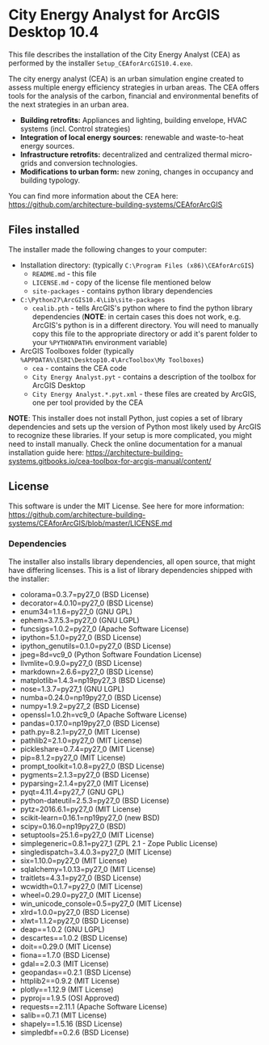 # City Energy Analyst for ArcGIS Desktop 10.4

This file describes the installation of the City Energy Analyst (CEA) as performed by the installer 
`Setup_CEAforArcGIS10.4.exe`.

The city energy analyst (CEA) is an urban simulation engine created to assess multiple energy efficiency strategies 
in urban areas. The CEA offers tools for the analysis of the carbon, financial and environmental benefits of the next 
strategies in an urban area.

- **Building retrofits:** Appliances and lighting, building envelope, HVAC systems (incl. Control strategies)
- **Integration of local energy sources:** renewable and waste-to-heat energy sources.
- **Infrastructure retrofits:** decentralized and centralized thermal micro-grids and conversion technologies.
- **Modifications to urban form:** new zoning, changes in occupancy and building typology.

You can find more information about the CEA here: https://github.com/architecture-building-systems/CEAforArcGIS

## Files installed

The installer made the following changes to your computer:
 
- Installation directory: (typically `C:\Program Files (x86)\CEAforArcGIS`)
  - `README.md` - this file
  - `LICENSE.md` - copy of the license file mentioned below
  - `site-packages` - contains python library dependencies
- `C:\Python27\ArcGIS10.4\Lib\site-packages`
  - `cealib.pth` - tells ArcGIS's python where to find the python library dependencies (**NOTE**: in certain cases this
  does not work, e.g. ArcGIS's python is in a different directory. You will need to manually copy this file to the 
  appropriate directory or add it's parent folder to your `%PYTHONPATH%` environment variable)
- ArcGIS Toolboxes folder (typically `%APPDATA%\ESRI\Desktop10.4\ArcToolbox\My Toolboxes`)
  - `cea` - contains the CEA code
  - `City Energy Analyst.pyt` - contains a description of the toolbox for ArcGIS Desktop
  - `City Energy Analyst.*.pyt.xml` - these files are created by ArcGIS, one per tool provided by the CEA
  
**NOTE**: This installer does not install Python, just copies a set of library dependencies and sets up the version of 
Python most likely used by ArcGIS to recognize these libraries. If your setup is more complicated, you might need
to install manually. Check the online documentation for a manual installation guide here:
https://architecture-building-systems.gitbooks.io/cea-toolbox-for-arcgis-manual/content/
 
## License

This software is under the MIT License. See here for more information: 
https://github.com/architecture-building-systems/CEAforArcGIS/blob/master/LICENSE.md

### Dependencies

The installer also installs library dependencies, all open source, that might have differing licenses. This is a list
of library dependencies shipped with the installer:

- colorama=0.3.7=py27_0 (BSD License)
- decorator=4.0.10=py27_0 (BSD License)
- enum34=1.1.6=py27_0 (GNU GPL)
- ephem=3.7.5.3=py27_0 (GNU LGPL)
- funcsigs=1.0.2=py27_0 (Apache Software License)
- ipython=5.1.0=py27_0 (BSD License)
- ipython_genutils=0.1.0=py27_0 (BSD License)
- jpeg=8d=vc9_0 (Python Software Foundation License)
- llvmlite=0.9.0=py27_0 (BSD License)
- markdown=2.6.6=py27_0 (BSD License)
- matplotlib=1.4.3=np19py27_3 (BSD License)
- nose=1.3.7=py27_1 (GNU LGPL)
- numba=0.24.0=np19py27_0 (BSD License)
- numpy=1.9.2=py27_2 (BSD License)
- openssl=1.0.2h=vc9_0 (Apache Software License)
- pandas=0.17.0=np19py27_0 (BSD License)
- path.py=8.2.1=py27_0 (MIT License)
- pathlib2=2.1.0=py27_0 (MIT License)
- pickleshare=0.7.4=py27_0 (MIT License)
- pip=8.1.2=py27_0 (MIT License)
- prompt_toolkit=1.0.8=py27_0 (BSD License)
- pygments=2.1.3=py27_0 (BSD License)
- pyparsing=2.1.4=py27_0 (MIT License)
- pyqt=4.11.4=py27_7 (GNU GPL)
- python-dateutil=2.5.3=py27_0 (BSD License)
- pytz=2016.6.1=py27_0 (MIT License)
- scikit-learn=0.16.1=np19py27_0 (new BSD)
- scipy=0.16.0=np19py27_0 (BSD)
- setuptools=25.1.6=py27_0 (MIT License)
- simplegeneric=0.8.1=py27_1 (ZPL 2.1 - Zope Public License)
- singledispatch=3.4.0.3=py27_0 (MIT License)
- six=1.10.0=py27_0 (MIT License)
- sqlalchemy=1.0.13=py27_0 (MIT License)
- traitlets=4.3.1=py27_0 (BSD License)
- wcwidth=0.1.7=py27_0 (MIT License)
- wheel=0.29.0=py27_0 (MIT License)
- win_unicode_console=0.5=py27_0 (MIT License)
- xlrd=1.0.0=py27_0 (BSD License)
- xlwt=1.1.2=py27_0 (BSD License)
- deap==1.0.2 (GNU LGPL)
- descartes==1.0.2 (BSD License)
- doit==0.29.0 (MIT License)
- fiona==1.7.0 (BSD License)
- gdal==2.0.3 (MIT License)
- geopandas==0.2.1 (BSD License)
- httplib2==0.9.2 (MIT License)
- plotly==1.12.9 (MIT License)
- pyproj==1.9.5 (OSI Approved)
- requests==2.11.1 (Apache Software License)
- salib==0.7.1 (MIT License)
- shapely==1.5.16 (BSD License)
- simpledbf==0.2.6 (BSD License)


  
